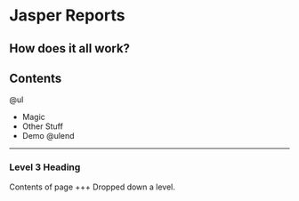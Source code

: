 [comment]: <> (https://gitpitch.com/willstobo/spps-brownbags/master?p=jasper-reports)
# Jasper Reports
How does it all work?
---
## Contents
@ul
- Magic
- Other Stuff
- Demo
@ulend
---
### Level 3 Heading
Contents of page
+++
Dropped down a level.
